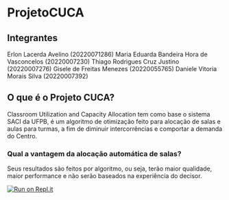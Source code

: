 # ProjetoCUCA

## Integrantes

Erlon Lacerda Avelino (20220071286)
Maria Eduarda Bandeira Hora de Vasconcelos (20220007230)
Thiago Rodrigues Cruz Justino (20220007276)
Gisele de Freitas Menezes (20220055765)
Daniele Vitoria Morais Silva (20220007392)

## O que é o Projeto CUCA?

Classroom Utilization and Capacity Allocation tem como base o sistema SACI da UFPB, é um algoritmo de otimização feito para alocação de salas e aulas para turmas, a fim de diminuir intercorrências e comportar a demanda do Centro.

### Qual a vantagem da alocação automática de salas?

Seus resultados são feitos por algoritmo, ou seja, terão maior qualidade, maior performance e não serão baseados na experiência do decisor. 

[![Run on Repl.it](https://replit.com/badge/github/erlonL/ProjetoCUCA)](https://replit.com/new/github/erlonL/ProjetoCUCA)
